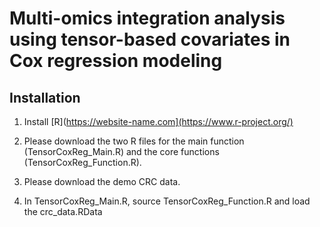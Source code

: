 # Multi-omics integration analysis using tensor-based covariates in Cox regression modeling

## Installation

1. Install [R](https://website-name.com](https://www.r-project.org/)

1. Please download the two R files for the main function (TensorCoxReg_Main.R) and the core functions (TensorCoxReg_Function.R).
2. Please download the demo CRC data.
3. In TensorCoxReg_Main.R, source TensorCoxReg_Function.R and load the crc_data.RData 
